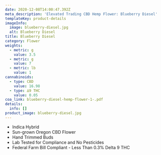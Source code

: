 ```yaml
---
date: 2020-12-08T14:00:47.392Z
meta_description: 'Elevated Trading CBD Hemp Flower: Blueberry Diesel'
templateKey: product-details
imageInfo:
  image: blueberry-diesel.jpg
  alt: Blueberry Diesel
title: Blueberry Diesel
category: Flower
weights:
  - metric: g
    value: 3.5
  - metric: g
    value: 7
  - metric: lb
    value: 1
cannabinoids:
  - type: CBD
    value: 16.98
  - type: ∆9 THC
    value: 0.05
coa_link: blueberry-diesel-hemp-flower-1-.pdf
details:
  info: []
product_image: blueberry-diesel.jpg
---
```


- Indica Hybrid
- Sun-grown Oregon CBD Flower
- Hand Trimmed Buds
- Lab Tested for Compliance and No Pesticides
- Federal Farm Bill Compliant - Less Than 0.3% Delta 9 THC
